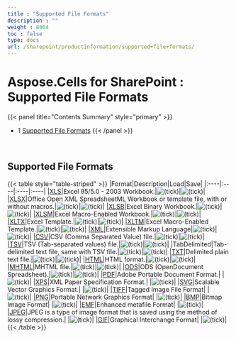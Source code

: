```yaml
---
title : "Supported File Formats" 
description : "" 
weight : 8004 
toc : false
type: docs
url: /sharepoint/productinformation/supported+file+formats/
---
```


# Aspose.Cells for SharePoint : Supported File Formats


{{< panel title="Contents Summary" style="primary" >}}
*   1 [Supported File Formats](#supported-file-formats)
{{< /panel >}}
 

 

## Supported File Formats

{{< table style="table-striped" >}}
|Format|Description|Load|Save|
|:----|:----|:----|:----|
|[XLS](https://wiki.fileformat.com/spreadsheet/xls/)|Excel 95/5.0 - 2003 Workbook.|![(tick)](https://docs2.aspose.com/cells/sharepoint/images/icons/emoticons/check.png)|![(tick)](https://docs2.aspose.com/cells/sharepoint/images/icons/emoticons/check.png)|
|[XLSX](https://wiki.fileformat.com/spreadsheet/xlsx/)|Office Open XML SpreadsheetML Workbook or template file, with or without macros.|![(tick)](https://docs2.aspose.com/cells/sharepoint/images/icons/emoticons/check.png)|![(tick)](https://docs2.aspose.com/cells/sharepoint/images/icons/emoticons/check.png)|
|[XLSB](https://wiki.fileformat.com/spreadsheet/xlsb/)|Excel Binary Workbook.|![(tick)](https://docs2.aspose.com/cells/sharepoint/images/icons/emoticons/check.png)|![(tick)](https://docs2.aspose.com/cells/sharepoint/images/icons/emoticons/check.png)|
|[XLSM](https://wiki.fileformat.com/spreadsheet/xlsm/)|Excel Macro-Enabled Workbook.|![(tick)](https://docs2.aspose.com/cells/sharepoint/images/icons/emoticons/check.png)|![(tick)](https://docs2.aspose.com/cells/sharepoint/images/icons/emoticons/check.png)|
|[XLTX](https://wiki.fileformat.com/spreadsheet/xltx/)|Excel Template.|![(tick)](https://docs2.aspose.com/cells/sharepoint/images/icons/emoticons/check.png)|![(tick)](https://docs2.aspose.com/cells/sharepoint/images/icons/emoticons/check.png)|
|[XLTM](https://wiki.fileformat.com/spreadsheet/xltm/)|Excel Macro-Enabled Template.|![(tick)](https://docs2.aspose.com/cells/sharepoint/images/icons/emoticons/check.png)|![(tick)](https://docs2.aspose.com/cells/sharepoint/images/icons/emoticons/check.png)|
|[XML](https://wiki.fileformat.com/web/xml/)|Extensible Markup Language|![(tick)](https://docs2.aspose.com/cells/sharepoint/images/icons/emoticons/check.png)|![(tick)](https://docs2.aspose.com/cells/sharepoint/images/icons/emoticons/check.png)|
|[CSV](https://wiki.fileformat.com/spreadsheet/csv/)|CSV (Comma Separated Value) file.|![(tick)](https://docs2.aspose.com/cells/sharepoint/images/icons/emoticons/check.png)|![(tick)](https://docs2.aspose.com/cells/sharepoint/images/icons/emoticons/check.png)|
|[TSV](https://wiki.fileformat.com/spreadsheet/tsv/)|TSV (Tab-separated values) file.|![(tick)](https://docs2.aspose.com/cells/sharepoint/images/icons/emoticons/check.png)|![(tick)](https://docs2.aspose.com/cells/sharepoint/images/icons/emoticons/check.png)|
|TabDelimited|Tab-delimited text file, same with TSV file.|![(tick)](https://docs2.aspose.com/cells/sharepoint/images/icons/emoticons/check.png)|![(tick)](https://docs2.aspose.com/cells/sharepoint/images/icons/emoticons/check.png)|
|[TXT](https://wiki.fileformat.com/word-processing/txt/)|Delimited plain text file.|![(tick)](https://docs2.aspose.com/cells/sharepoint/images/icons/emoticons/check.png)|![(tick)](https://docs2.aspose.com/cells/sharepoint/images/icons/emoticons/check.png)|
|[HTML](https://wiki.fileformat.com/web/html/)|HTML format.|![(tick)](https://docs2.aspose.com/cells/sharepoint/images/icons/emoticons/check.png)|![(tick)](https://docs2.aspose.com/cells/sharepoint/images/icons/emoticons/check.png)|
|[MHTML](https://wiki.fileformat.com/web/mhtml/)|MHTML file.|![(tick)](https://docs2.aspose.com/cells/sharepoint/images/icons/emoticons/check.png)|![(tick)](https://docs2.aspose.com/cells/sharepoint/images/icons/emoticons/check.png)|
|[ODS](https://wiki.fileformat.com/spreadsheet/ods/)|ODS (OpenDocument Spreadsheet).|![(tick)](https://docs2.aspose.com/cells/sharepoint/images/icons/emoticons/check.png)|![(tick)](https://docs2.aspose.com/cells/sharepoint/images/icons/emoticons/check.png)|
|[PDF](https://wiki.fileformat.com/view/pdf/)|Adobe Portable Document Format.| |![(tick)](https://docs2.aspose.com/cells/sharepoint/images/icons/emoticons/check.png)|
|[XPS](https://wiki.fileformat.com/page-description-language/xps/)|XML Paper Specification Format.| |![(tick)](https://docs2.aspose.com/cells/sharepoint/images/icons/emoticons/check.png)|
|[SVG](https://wiki.fileformat.com/page-description-language/svg/)|Scalable Vector Graphics Format.| |![(tick)](https://docs2.aspose.com/cells/sharepoint/images/icons/emoticons/check.png)|
|[TIFF](https://wiki.fileformat.com/image/tiff/)|Tagged Image File Format| |![(tick)](https://docs2.aspose.com/cells/sharepoint/images/icons/emoticons/check.png)|
|[PNG](https://wiki.fileformat.com/image/png/)|Portable Network Graphics Format| |![(tick)](https://docs2.aspose.com/cells/sharepoint/images/icons/emoticons/check.png)|
|[BMP](https://wiki.fileformat.com/image/bmp/)|Bitmap Image Format| |![(tick)](https://docs2.aspose.com/cells/sharepoint/images/icons/emoticons/check.png)|
|[EMF](https://wiki.fileformat.com/image/emf/)|Enhanced metafile Format| |![(tick)](https://docs2.aspose.com/cells/sharepoint/images/icons/emoticons/check.png)|
|[JPEG](https://wiki.fileformat.com/image/jpeg/)|JPEG is a type of image format that is saved using the method of lossy compression.| |![(tick)](https://docs2.aspose.com/cells/sharepoint/images/icons/emoticons/check.png)|
|[GIF](https://wiki.fileformat.com/image/gif/)|Graphical Interchange Format| |![(tick)](https://docs2.aspose.com/cells/sharepoint/images/icons/emoticons/check.png)|
{{< /table >}}

